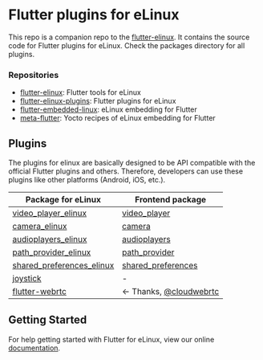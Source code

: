 # Flutter plugins for eLinux

This repo is a companion repo to the [flutter-elinux](https://github.com/sony/flutter-elinux). It contains the source code for Flutter plugins for eLinux. Check the packages directory for all plugins.

### Repositories

- [flutter-elinux](https://github.com/sony/flutter-elinux): Flutter tools for eLinux
- [flutter-elinux-plugins](https://github.com/sony/flutter-elinux-plugins): Flutter plugins for eLinux
- [flutter-embedded-linux](https://github.com/sony/flutter-embedded-linux): eLinux embedding for Flutter
- [meta-flutter](https://github.com/sony/meta-flutter): Yocto recipes of eLinux embedding for Flutter

## Plugins

The plugins for elinux are basically designed to be API compatible with the official Flutter plugins and others. Therefore, developers can use these plugins like other platforms (Android, iOS, etc.).

| Package for eLinux | Frontend package |
| ------------------ | ---------------- |
| [video_player_elinux](packages/video_player) | [video_player](https://github.com/flutter/packages/tree/main/packages/video_player/video_player) |
| [camera_elinux](packages/camera) | [camera](https://github.com/flutter/packages/tree/main/packages/camera/camera) |
| [audioplayers_elinux](packages/audioplayers) | [audioplayers](https://github.com/bluefireteam/audioplayers/tree/main/packages/audioplayers)
| [path_provider_elinux](packages/path_provider) | [path_provider](https://github.com/flutter/packages/tree/main/packages/path_provider) |
| [shared_preferences_elinux](packages/shared_preferences) | [shared_preferences](https://github.com/flutter/packages/tree/main/packages/shared_preferences) |
| [joystick](packages/joystick) | - |
|[flutter-webrtc](https://github.com/flutter-webrtc/flutter-webrtc)|<- Thanks, [@cloudwebrtc](https://github.com/cloudwebrtc)|

## Getting Started

For help getting started with Flutter for eLinux, view our online
[documentation](https://github.com/sony/flutter-elinux/wiki).
